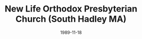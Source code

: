 ---
date: &id001 1989-11-18
end_date: null
location:
  address: null
  city: South Hadley
  state: MA
minister:
- end: 1995-01-01
  name: John Pederson
  start: 1989-11-18
  type: Pastor
ministers:
- John Pederson
name: New Life Orthodox Presbyterian Church
names:
- end: 1997-10-14
  name: New Life Orthodox Presbyterian Church
  start: 1989-11-18
origination_date: *id001
raw_data: "MA  South Hadley\n\nNew Life Orthodox Presbyterian Church  (November 18,\
  \ 1989\u2013October 14, 1997)\nPastor: John Pederson, 1989\u201395"
states:
- MA
status:
  active: false
  end_date: 1997-10-14
  reason: null
  received_from: null
  withdrawal_to: null
title: New Life Orthodox Presbyterian Church (South Hadley MA)
year_established:
- 1989

---